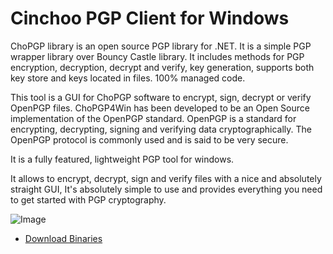 # Cinchoo PGP Client for Windows

ChoPGP library is an open source PGP library for .NET. It is a simple PGP wrapper library over Bouncy Castle library. It includes methods for PGP encryption, decryption, decrypt and verify, key generation, supports both key store and keys located in files. 100% managed code.

This tool is a GUI for ChoPGP software to encrypt, sign, decrypt or verify OpenPGP files. ChoPGP4Win has been developed to be an Open Source implementation of the OpenPGP standard. OpenPGP is a standard for encrypting, decrypting, signing and verifying data cryptographically. The OpenPGP protocol is commonly used and is said to be very secure.

It is a fully featured, lightweight PGP tool for windows.

It allows to encrypt, decrypt, sign and verify files with a nice and absolutely straight GUI, It's absolutely simple to use and provides everything you need to get started with PGP cryptography.


![Image](https://user-images.githubusercontent.com/9448455/30031536-e88602aa-915f-11e7-8558-77093dfbd65d.png)

+ [Download Binaries](https://github.com/Cinchoo/ChoPGP4Win/releases)
